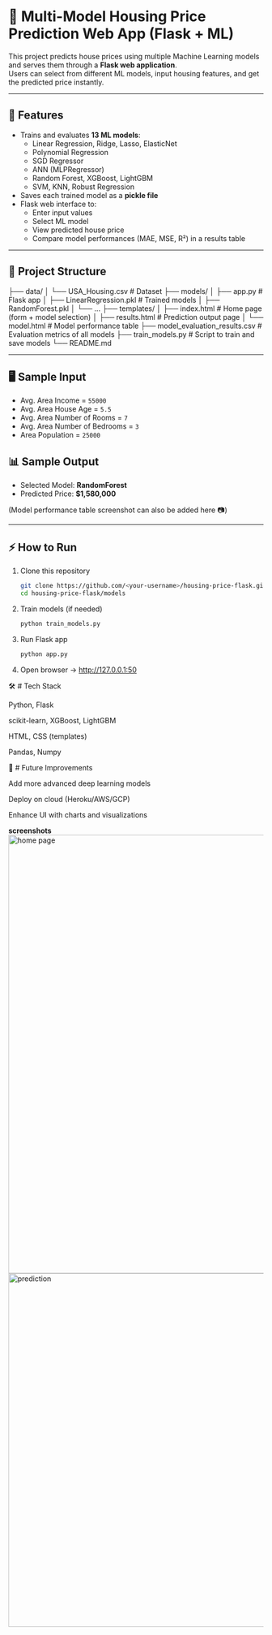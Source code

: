 # 🏡 Multi-Model Housing Price Prediction Web App (Flask + ML)

This project predicts house prices using multiple Machine Learning models and serves them through a **Flask web application**.  
Users can select from different ML models, input housing features, and get the predicted price instantly.

---

## 🚀 Features
- Trains and evaluates **13 ML models**:
  - Linear Regression, Ridge, Lasso, ElasticNet
  - Polynomial Regression
  - SGD Regressor
  - ANN (MLPRegressor)
  - Random Forest, XGBoost, LightGBM
  - SVM, KNN, Robust Regression
- Saves each trained model as a **pickle file**
- Flask web interface to:
  - Enter input values
  - Select ML model
  - View predicted house price
  - Compare model performances (MAE, MSE, R²) in a results table

---

## 📂 Project Structure

├── data/
│ └── USA_Housing.csv # Dataset
├── models/
│ ├── app.py # Flask app
│ ├── LinearRegression.pkl # Trained models
│ ├── RandomForest.pkl
│ └── ...
├── templates/
│ ├── index.html # Home page (form + model selection)
│ ├── results.html # Prediction output page
│ └── model.html # Model performance table
├── model_evaluation_results.csv # Evaluation metrics of all models
├── train_models.py # Script to train and save models
└── README.md


---

## 🖥️ Sample Input
- Avg. Area Income = `55000`  
- Avg. Area House Age = `5.5`  
- Avg. Area Number of Rooms = `7`  
- Avg. Area Number of Bedrooms = `3`  
- Area Population = `25000`  

## 📊 Sample Output
- Selected Model: **RandomForest**  
- Predicted Price: **$1,580,000**  

(Model performance table screenshot can also be added here 📷)

---

## ⚡ How to Run
1. Clone this repository
   ```bash
   git clone https://github.com/<your-username>/housing-price-flask.git
   cd housing-price-flask/models
2. Train models (if needed)
   ```bash
   python train_models.py
3. Run Flask app
   ```bash
   python app.py
4. Open browser → http://127.0.0.1:50

🛠️ # Tech Stack

Python, Flask

scikit-learn, XGBoost, LightGBM

HTML, CSS (templates)

Pandas, Numpy

📌 # Future Improvements

Add more advanced deep learning models

Deploy on cloud (Heroku/AWS/GCP)

Enhance UI with charts and visualizations

**screenshots** 
<img width="1801" height="864" alt="home page" src="https://github.com/user-attachments/assets/85b0957e-0772-4331-832d-0f13502c6c62" />
<img width="1780" height="697" alt="prediction" src="https://github.com/user-attachments/assets/adbe8d59-5fee-4263-a8bd-22a033e8582e" />
